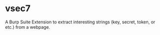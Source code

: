 # vsec7
A Burp Suite Extension to extract interesting strings (key, secret, token, or etc.) from a webpage.
